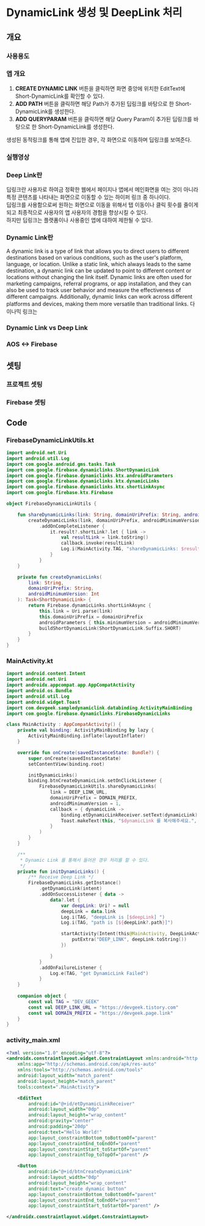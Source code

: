 # DynamicLink 생성 및 DeepLink 처리
## 개요
### 사용용도

### 앱 개요


    
1. <strong>CREATE DYNAMIC LINK</strong> 버튼을 클릭하면 화면 중앙에 위치한 EditText에 Short-DynamicLink를 확인할 수 있다.</br>
2. <strong>ADD PATH</strong> 버튼을 클릭하면 해당 Path가 추가된 딥링크를 바탕으로 한 Short-DynamicLink를 생성한다.</br>
3. <strong>ADD QUERYPARAM</strong> 버튼을 클릭하면 해당 Query Param이 추가된 딥링크를 바탕으로 한 Short-DynamicLink를 생성한다.</br>
    
생성된 동적링크를 통해 앱에 진입한 경우, 각 화면으로 이동하며 딥링크를 보여준다.
    


### 실행영상

### Deep Link란

딥링크란 사용자로 하여금 정확한 웹에서 페이지나 앱에서 메인화면을 여는 것이 아니라 특정 콘텐츠를 나타내는 화면으로 이동할 수 있는 하이퍼 링크 중 하나이다.</br>
딥링크를 사용함으로써 원하는 화면으로 이동을 위해서 탭 이동이나 클릭 횟수를 줄이게 되고 최종적으로 사용자의 앱 사용자의 경험을 향상시킬 수 있다.</br>
하지만 딥링크는 플랫폼이나 사용중인 앱에 대하여 제한될 수 있다.

### Dynamic Link란

A dynamic link is a type of link that allows you to direct users to different destinations based on various conditions, such as the user's platform, language, or location. Unlike a static link, which always leads to the same destination, a dynamic link can be updated to point to different content or locations without changing the link itself. Dynamic links are often used for marketing campaigns, referral programs, or app installation, and they can also be used to track user behavior and measure the effectiveness of different campaigns. Additionally, dynamic links can work across different platforms and devices, making them more versatile than traditional links.
다이나믹 링크는 

### Dynamic Link vs Deep Link

### AOS <-> Firebase

## 셋팅

### 프로젝트 셋팅

### Firebase 셋팅

## Code

### FirebaseDynamicLinkUtils.kt
``` kotlin
import android.net.Uri
import android.util.Log
import com.google.android.gms.tasks.Task
import com.google.firebase.dynamiclinks.ShortDynamicLink
import com.google.firebase.dynamiclinks.ktx.androidParameters
import com.google.firebase.dynamiclinks.ktx.dynamicLinks
import com.google.firebase.dynamiclinks.ktx.shortLinkAsync
import com.google.firebase.ktx.Firebase

object FirebaseDynamicLinkUtils {

    fun shareDynamicLinks(link: String, domainUriPrefix: String, androidMinimumVersion: Int, callback: (String) -> Unit) {
        createDynamicLinks(link, domainUriPrefix, androidMinimumVersion)
            .addOnCompleteListener {
                it.result?.shortLink?.let { link ->
                    val resultLink = link.toString()
                    callback.invoke(resultLink)
                    Log.i(MainActivity.TAG, "shareDynamicLinks: $resultLink")
                }
            }
    }

    private fun createDynamicLinks(
        link: String,
        domainUriPrefix: String,
        androidMinimumVersion: Int
    ): Task<ShortDynamicLink> {
        return Firebase.dynamicLinks.shortLinkAsync {
            this.link = Uri.parse(link)
            this.domainUriPrefix = domainUriPrefix
            androidParameters { this.minimumVersion = androidMinimumVersion }
            buildShortDynamicLink(ShortDynamicLink.Suffix.SHORT)
        }
    }
}
```
### MainActivity.kt
``` kotlin
import android.content.Intent
import android.net.Uri
import androidx.appcompat.app.AppCompatActivity
import android.os.Bundle
import android.util.Log
import android.widget.Toast
import com.devgeek.sampledynamiclink.databinding.ActivityMainBinding
import com.google.firebase.dynamiclinks.FirebaseDynamicLinks

class MainActivity : AppCompatActivity() {
    private val binding: ActivityMainBinding by lazy {
        ActivityMainBinding.inflate(layoutInflater)
    }

    override fun onCreate(savedInstanceState: Bundle?) {
        super.onCreate(savedInstanceState)
        setContentView(binding.root)

        initDynamicLinks()
        binding.btnCreateDynamicLink.setOnClickListener {
            FirebaseDynamicLinkUtils.shareDynamicLinks(
                link = DEEP_LINK_URL,
                domainUriPrefix = DOMAIN_PREFIX,
                androidMinimumVersion = 1,
                callback = { dynamicLink ->
                    binding.etDynamicLinkReceiver.setText(dynamicLink)
                    Toast.makeText(this, "$dynamicLink 를 복사해주세요.", Toast.LENGTH_SHORT).show()
                }
            )
        }
    }

    /**
     * Dynamic Link 를 통해서 들어온 경우 처리를 할 수 있다.
     */
    private fun initDynamicLinks() {
        /** Receive Deep Link */
        FirebaseDynamicLinks.getInstance()
            .getDynamicLink(intent)
            .addOnSuccessListener { data ->
                data?.let {
                    var deepLink: Uri? = null
                    deepLink = data.link
                    Log.i(TAG, "deepLink is [$deepLink] ")
                    Log.i(TAG, "path is [${deepLink?.path}]")

                    startActivity(Intent(this@MainActivity, DeepLinkActivity::class.java).apply {
                        putExtra("DEEP_LINK", deepLink.toString())
                    })

                }
            }
            .addOnFailureListener {
                Log.e(TAG, "get DynamicLink Failed")
            }
    }
    
    companion object {
        const val TAG = "DEV_GEEK"
        const val DEEP_LINK_URL = "https://devgeek.tistory.com"
        const val DOMAIN_PREFIX = "https://devgeek.page.link"
    }
}
```

### activity_main.xml
``` xml
<?xml version="1.0" encoding="utf-8"?>
<androidx.constraintlayout.widget.ConstraintLayout xmlns:android="http://schemas.android.com/apk/res/android"
    xmlns:app="http://schemas.android.com/apk/res-auto"
    xmlns:tools="http://schemas.android.com/tools"
    android:layout_width="match_parent"
    android:layout_height="match_parent"
    tools:context=".MainActivity">

    <EditText
        android:id="@+id/etDynamicLinkReceiver"
        android:layout_width="0dp"
        android:layout_height="wrap_content"
        android:gravity="center"
        android:padding="20dp"
        android:text="Hello World!"
        app:layout_constraintBottom_toBottomOf="parent"
        app:layout_constraintEnd_toEndOf="parent"
        app:layout_constraintStart_toStartOf="parent"
        app:layout_constraintTop_toTopOf="parent" />

    <Button
        android:id="@+id/btnCreateDynamicLink"
        android:layout_width="0dp"
        android:layout_height="wrap_content"
        android:text="create dynamic button"
        app:layout_constraintBottom_toBottomOf="parent"
        app:layout_constraintEnd_toEndOf="parent"
        app:layout_constraintStart_toStartOf="parent" />

</androidx.constraintlayout.widget.ConstraintLayout>
```


